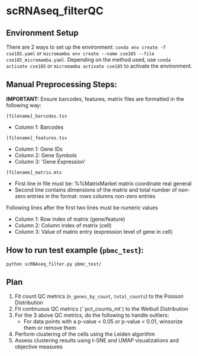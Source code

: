 # scRNAseq_filterQC

## Environment Setup
There are 2 ways to set up the environment: `conda env create -f cse185.yaml` or `micromamba env create --name cse185 --file cse185_micromamba.yaml`. Depending on the method used, use `conda activate cse185` or `micromamba activate cse185` to activate the environment.

## Manual Preprocessing Steps:
**IMPORTANT:** Ensure barcodes, features, matrix files are formatted in the following way:

`[filename]_barcodes.tsv`
- Column 1: Barcodes

`[filename]_features.tsv`
- Column 1: Gene IDs
- Column 2: Gene Symbols
- Column 3: 'Gene Expression'

`[filename]_matrix.mtx`
- First line in file must be: %%MatrixMarket matrix coordinate real general 
- Second line contains dimensions of the matrix and total number of non-zero entries in the format: rows columns non-zero entries

Following lines after the first two lines must be numeric values
- Column 1: Row index of matrix (gene/feature)
- Column 2: Column index of matrix (cell)
- Column 3: Value of matrix entry (expression level of gene in cell)

## How to run test example (`pbmc_test`):
`python scRNAseq_filter.py pbmc_test/`

## Plan
 1. Fit count QC metrics (`n_genes_by_count`, `total_counts`) to the Poisson Distribution
 2. Fit continuous QC metrics (``pct_counts_mt`) to the Weibull Distribution
 3. For the 3 above QC metrics, do the following to handle outliers:
    - For data points with a p-value < 0.05 or p-value < 0.01, winsorize them or remove them
 4. Perform clustering of the cells using the Leiden algorithm
 5. Assess clustering results using t-SNE and UMAP visualizations and objective measures



